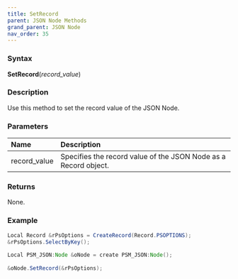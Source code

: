 ```yaml
---
title: SetRecord
parent: JSON Node Methods
grand_parent: JSON Node
nav_order: 35
---
```


### [](#header-3)Syntax

**SetRecord**(_record_value_)

### [](#header-3)Description

Use this method to set the record value of the JSON Node.

### [](#header-3)Parameters

| Name            | Description                                                                    |
|:----------------|:-------------------------------------------------------------------------------|
| record_value    | Specifies the record value of the JSON Node as a Record object.                |


### [](#header-3)Returns

None.

### [](#header-3)Example

```java
Local Record &rPsOptions = CreateRecord(Record.PSOPTIONS);
&rPsOptions.SelectByKey();
   
Local PSM_JSON:Node &oNode = create PSM_JSON:Node();
   
&oNode.SetRecord(&rPsOptions);
```
